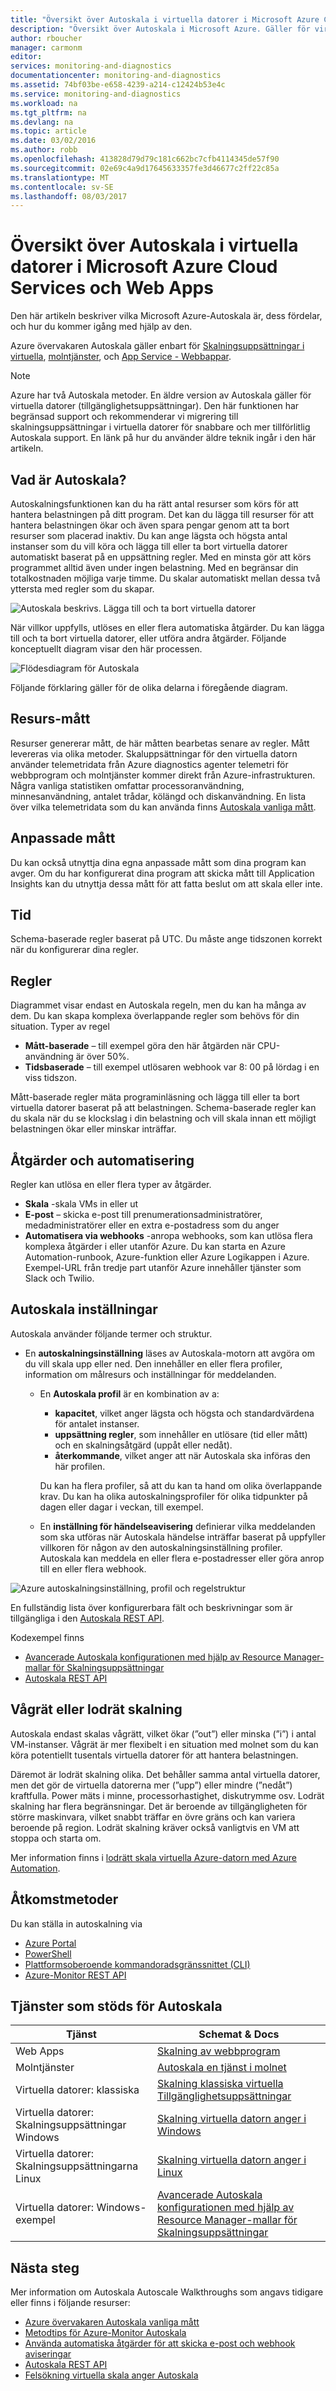 ```yaml
---
title: "Översikt över Autoskala i virtuella datorer i Microsoft Azure Cloud Services och Web Apps | Microsoft Docs"
description: "Översikt över Autoskala i Microsoft Azure. Gäller för virtuella datorer, Cloud Services och Web Apps."
author: rboucher
manager: carmonm
editor: 
services: monitoring-and-diagnostics
documentationcenter: monitoring-and-diagnostics
ms.assetid: 74bf03be-e658-4239-a214-c12424b53e4c
ms.service: monitoring-and-diagnostics
ms.workload: na
ms.tgt_pltfrm: na
ms.devlang: na
ms.topic: article
ms.date: 03/02/2016
ms.author: robb
ms.openlocfilehash: 413828d79d79c181c662bc7cfb4114345de57f90
ms.sourcegitcommit: 02e69c4a9d17645633357fe3d46677c2ff22c85a
ms.translationtype: MT
ms.contentlocale: sv-SE
ms.lasthandoff: 08/03/2017
---
```

# <a name="overview-of-autoscale-in-microsoft-azure-virtual-machines-cloud-services-and-web-apps"></a>Översikt över Autoskala i virtuella datorer i Microsoft Azure Cloud Services och Web Apps
Den här artikeln beskriver vilka Microsoft Azure-Autoskala är, dess fördelar, och hur du kommer igång med hjälp av den.  

Azure övervakaren Autoskala gäller enbart för [Skalningsuppsättningar i virtuella](https://azure.microsoft.com/services/virtual-machine-scale-sets/), [molntjänster](https://azure.microsoft.com/services/cloud-services/), och [App Service - Webbappar](https://azure.microsoft.com/services/app-service/web/).

> [!NOTE]
> Azure har två Autoskala metoder. En äldre version av Autoskala gäller för virtuella datorer (tillgänglighetsuppsättningar). Den här funktionen har begränsad support och rekommenderar vi migrering till skalningsuppsättningar i virtuella datorer för snabbare och mer tillförlitlig Autoskala support. En länk på hur du använder äldre teknik ingår i den här artikeln.  
>
>

## <a name="what-is-autoscale"></a>Vad är Autoskala?
Autoskalningsfunktionen kan du ha rätt antal resurser som körs för att hantera belastningen på ditt program. Det kan du lägga till resurser för att hantera belastningen ökar och även spara pengar genom att ta bort resurser som placerad inaktiv. Du kan ange lägsta och högsta antal instanser som du vill köra och lägga till eller ta bort virtuella datorer automatiskt baserat på en uppsättning regler. Med en minsta gör att körs programmet alltid även under ingen belastning. Med en begränsar din totalkostnaden möjliga varje timme. Du skalar automatiskt mellan dessa två yttersta med regler som du skapar.

 ![Autoskala beskrivs. Lägga till och ta bort virtuella datorer](./media/monitoring-overview-autoscale/AutoscaleConcept.png)

När villkor uppfylls, utlöses en eller flera automatiska åtgärder. Du kan lägga till och ta bort virtuella datorer, eller utföra andra åtgärder. Följande konceptuellt diagram visar den här processen.  

 ![Flödesdiagram för Autoskala](./media/monitoring-overview-autoscale/Autoscale_Overview_v4.png)

Följande förklaring gäller för de olika delarna i föregående diagram.   

## <a name="resource-metrics"></a>Resurs-mått
Resurser genererar mått, de här måtten bearbetas senare av regler. Mått levereras via olika metoder.
Skaluppsättningar för den virtuella datorn använder telemetridata från Azure diagnostics agenter telemetri för webbprogram och molntjänster kommer direkt från Azure-infrastrukturen. Några vanliga statistiken omfattar processoranvändning, minnesanvändning, antalet trådar, kölängd och diskanvändning. En lista över vilka telemetridata som du kan använda finns [Autoskala vanliga mått](insights-autoscale-common-metrics.md).

## <a name="custom-metrics"></a>Anpassade mått
Du kan också utnyttja dina egna anpassade mått som dina program kan avger. Om du har konfigurerat dina program att skicka mått till Application Insights kan du utnyttja dessa mått för att fatta beslut om att skala eller inte. 

## <a name="time"></a>Tid
Schema-baserade regler baserat på UTC. Du måste ange tidszonen korrekt när du konfigurerar dina regler.  

## <a name="rules"></a>Regler
Diagrammet visar endast en Autoskala regeln, men du kan ha många av dem. Du kan skapa komplexa överlappande regler som behövs för din situation.  Typer av regel  

* **Mått-baserade** – till exempel göra den här åtgärden när CPU-användning är över 50%.
* **Tidsbaserade** – till exempel utlösaren webhook var 8: 00 på lördag i en viss tidszon.

Mått-baserade regler mäta programinläsning och lägga till eller ta bort virtuella datorer baserat på att belastningen. Schema-baserade regler kan du skala när du se klockslag i din belastning och vill skala innan ett möjligt belastningen ökar eller minskar inträffar.  

## <a name="actions-and-automation"></a>Åtgärder och automatisering
Regler kan utlösa en eller flera typer av åtgärder.

* **Skala** -skala VMs in eller ut
* **E-post** – skicka e-post till prenumerationsadministratörer, medadministratörer eller en extra e-postadress som du anger
* **Automatisera via webhooks** -anropa webhooks, som kan utlösa flera komplexa åtgärder i eller utanför Azure. Du kan starta en Azure Automation-runbook, Azure-funktion eller Azure Logikappen i Azure. Exempel-URL från tredje part utanför Azure innehåller tjänster som Slack och Twilio.

## <a name="autoscale-settings"></a>Autoskala inställningar
Autoskala använder följande termer och struktur.

- En **autoskalningsinställning** läses av Autoskala-motorn att avgöra om du vill skala upp eller ned. Den innehåller en eller flera profiler, information om målresurs och inställningar för meddelanden.

    - En **Autoskala profil** är en kombination av a:

        - **kapacitet**, vilket anger lägsta och högsta och standardvärdena för antalet instanser.
        - **uppsättning regler**, som innehåller en utlösare (tid eller mått) och en skalningsåtgärd (uppåt eller nedåt).
        - **återkommande**, vilket anger att när Autoskala ska införas den här profilen.

        Du kan ha flera profiler, så att du kan ta hand om olika överlappande krav. Du kan ha olika autoskalningsprofiler för olika tidpunkter på dagen eller dagar i veckan, till exempel.

    - En **inställning för händelseavisering** definierar vilka meddelanden som ska utföras när Autoskala händelse inträffar baserat på uppfyller villkoren för någon av den autoskalningsinställning profiler. Autoskala kan meddela en eller flera e-postadresser eller göra anrop till en eller flera webhook.


![Azure autoskalningsinställning, profil och regelstruktur](./media/monitoring-overview-autoscale/AzureResourceManagerRuleStructure3.png)

En fullständig lista över konfigurerbara fält och beskrivningar som är tillgängliga i den [Autoskala REST API](https://msdn.microsoft.com/library/dn931928.aspx).

Kodexempel finns

* [Avancerade Autoskala konfigurationen med hjälp av Resource Manager-mallar för Skalningsuppsättningar](insights-advanced-autoscale-virtual-machine-scale-sets.md)  
* [Autoskala REST API](https://msdn.microsoft.com/library/dn931953.aspx)

## <a name="horizontal-vs-vertical-scaling"></a>Vågrät eller lodrät skalning
Autoskala endast skalas vågrätt, vilket ökar (”out”) eller minska (”i”) i antal VM-instanser.  Vågrät är mer flexibelt i en situation med molnet som du kan köra potentiellt tusentals virtuella datorer för att hantera belastningen.

Däremot är lodrät skalning olika. Det behåller samma antal virtuella datorer, men det gör de virtuella datorerna mer (”upp”) eller mindre (”nedåt”) kraftfulla. Power mäts i minne, processorhastighet, diskutrymme osv.  Lodrät skalning har flera begränsningar. Det är beroende av tillgängligheten för större maskinvara, vilket snabbt träffar en övre gräns och kan variera beroende på region. Lodrät skalning kräver också vanligtvis en VM att stoppa och starta om.

Mer information finns i [lodrätt skala virtuella Azure-datorn med Azure Automation](../virtual-machines/linux/vertical-scaling-automation.md?toc=%2fazure%2fvirtual-machines%2flinux%2ftoc.json).

## <a name="methods-of-access"></a>Åtkomstmetoder
Du kan ställa in autoskalning via

* [Azure Portal](insights-how-to-scale.md)
* [PowerShell](insights-powershell-samples.md#create-and-manage-autoscale-settings)
* [Plattformsoberoende kommandoradsgränssnittet (CLI)](insights-cli-samples.md#autoscale)
* [Azure-Monitor REST API](https://msdn.microsoft.com/library/azure/dn931953.aspx)

## <a name="supported-services-for-autoscale"></a>Tjänster som stöds för Autoskala
| Tjänst | Schemat & Docs |
| --- | --- |
| Web Apps |[Skalning av webbprogram](insights-how-to-scale.md) |
| Molntjänster |[Autoskala en tjänst i molnet](../cloud-services/cloud-services-how-to-scale.md) |
| Virtuella datorer: klassiska |[Skalning klassiska virtuella Tillgänglighetsuppsättningar](https://blogs.msdn.microsoft.com/kaevans/2015/02/20/autoscaling-azurevirtual-machines/) |
| Virtuella datorer: Skalningsuppsättningar Windows |[Skalning virtuella datorn anger i Windows](../virtual-machine-scale-sets/virtual-machine-scale-sets-windows-autoscale.md) |
| Virtuella datorer: Skalningsuppsättningarna Linux |[Skalning virtuella datorn anger i Linux](../virtual-machine-scale-sets/virtual-machine-scale-sets-linux-autoscale.md) |
| Virtuella datorer: Windows-exempel |[Avancerade Autoskala konfigurationen med hjälp av Resource Manager-mallar för Skalningsuppsättningar](insights-advanced-autoscale-virtual-machine-scale-sets.md) |

## <a name="next-steps"></a>Nästa steg
Mer information om Autoskala Autoscale Walkthroughs som angavs tidigare eller finns i följande resurser:

* [Azure övervakaren Autoskala vanliga mått](insights-autoscale-common-metrics.md)
* [Metodtips för Azure-Monitor Autoskala](insights-autoscale-best-practices.md)
* [Använda automatiska åtgärder för att skicka e-post och webhook aviseringar](insights-autoscale-to-webhook-email.md)
* [Autoskala REST API](https://msdn.microsoft.com/library/dn931953.aspx)
* [Felsökning virtuella skala anger Autoskala](../virtual-machine-scale-sets/virtual-machine-scale-sets-troubleshoot.md)
